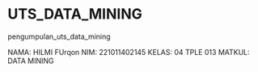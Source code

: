 # UTS_DATA_MINING
pengumpulan_uts_data_mining

NAMA: HILMI FUrqon
NIM: 221011402145
KELAS: 04 TPLE 013
MATKUL: DATA MINING
